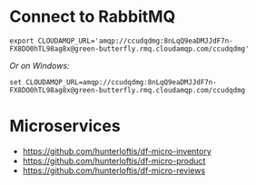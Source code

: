 # Connect to RabbitMQ

```
export CLOUDAMQP_URL='amqp://ccudqdmg:8nLqQ9eaDMJJdF7n-FX8DO0hTL98ag8x@green-butterfly.rmq.cloudamqp.com/ccudqdmg'
```

*Or on Windows:*

```
set CLOUDAMQP_URL=amqp://ccudqdmg:8nLqQ9eaDMJJdF7n-FX8DO0hTL98ag8x@green-butterfly.rmq.cloudamqp.com/ccudqdmg
```

# Microservices

- https://github.com/hunterloftis/df-micro-inventory
- https://github.com/hunterloftis/df-micro-product
- https://github.com/hunterloftis/df-micro-reviews
